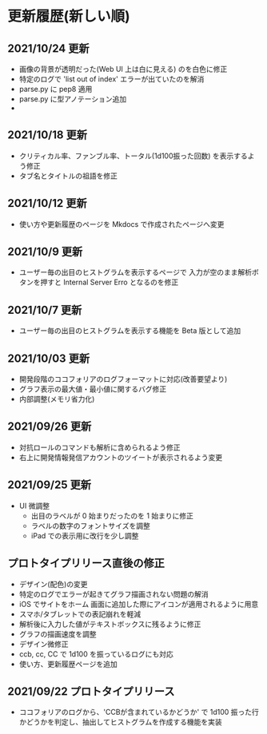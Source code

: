 # 更新履歴(新しい順)

## 2021/10/24 更新
- 画像の背景が透明だった(Web UI 上は白に見える) のを白色に修正
- 特定のログで 'list out of index' エラーが出ていたのを解消
- parse.py に pep8 適用
- parse.py に型アノテーション追加
- 

## 2021/10/18 更新
- クリティカル率、ファンブル率、トータル(1d100振った回数) を表示するよう修正
- タブ名とタイトルの祖語を修正

## 2021/10/12 更新
- 使い方や更新履歴のページを Mkdocs で作成されたページへ変更

## 2021/10/9 更新
- ユーザー毎の出目のヒストグラムを表示するページで
入力が空のまま解析ボタンを押すと Internal Server Erro となるのを修正

## 2021/10/7 更新
- ユーザー毎の出目のヒストグラムを表示する機能を Beta 版として追加

## 2021/10/03 更新
- 開発段階のココフォリアのログフォーマットに対応(改善要望より)
- グラフ表示の最大値・最小値に関するバグ修正
- 内部調整(メモリ省力化)

## 2021/09/26 更新
- 対抗ロールのコマンドも解析に含められるよう修正
- 右上に開発情報発信アカウントのツイートが表示されるよう変更

## 2021/09/25 更新
- UI 微調整
  - 出目のラベルが 0 始まりだったのを 1 始まりに修正
  - ラベルの数字のフォントサイズを調整
  - iPad での表示用に改行を少し調整

## プロトタイプリリース直後の修正
- デザイン(配色)の変更
- 特定のログでエラーが起きてグラフ描画されない問題の解消
- iOS でサイトをホーム 画面に追加した際にアイコンが適用されるように用意
- スマホ/タブレットでの表記崩れを軽減
- 解析後に入力した値がテキストボックスに残るように修正
- グラフの描画速度を調整
- デザイン微修正
- ccb, cc, CC で 1d100 を振っているログにも対応
- 使い方、更新履歴ページを追加

## 2021/09/22 プロトタイプリリース
- ココフォリアのログから、'CCBが含まれているかどうか' で 1d100 振った行かどうかを判定し、抽出してヒストグラムを作成する機能を実装
